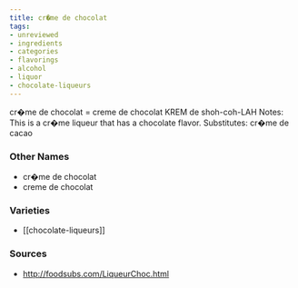 ```yaml
---
title: cr�me de chocolat
tags:
- unreviewed
- ingredients
- categories
- flavorings
- alcohol
- liquor
- chocolate-liqueurs
---
```

cr�me de chocolat = creme de chocolat KREM de shoh-coh-LAH Notes: This is a cr�me liqueur that has a chocolate flavor. Substitutes: cr�me de cacao

### Other Names

* cr�me de chocolat
* creme de chocolat

### Varieties

* [[chocolate-liqueurs]]

### Sources
* http://foodsubs.com/LiqueurChoc.html
